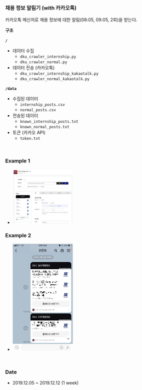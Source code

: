 ### 채용 정보 알림기 (with 카카오톡)

카카오톡 메신저로 채용 정보에 대한 알림(08:05, 09:05, 2회)을 받는다.

**구조** <br>

**`/`**
- 데이터 수집
  - `dku_crawler_internship.py`
  - `dku_crawler_normal.py`
- 데이터 전송 (카카오톡)
  - `dku_crawler_internship_kakaotalk.py`
  - `dku_crawler_normal_kakaotalk.py`

**`/data`**
- 수집된 데이터
  - `internship_posts.csv`
  - `normal_posts.csv`
- 전송된 데이터
  - `known_internship_posts.txt`
  - `known_normal_posts.txt`
- 토큰 (카카오 API)
  - `token.txt`

<br>

### Example 1
- <img src="./image/example02.png" width="40%" height="40%">

### Example 2
- <img src="./image/example01.jpg" width="40%" height="40%">


<br>

### Date
- 2019.12.05 ~ 2019.12.12 (1 week)
